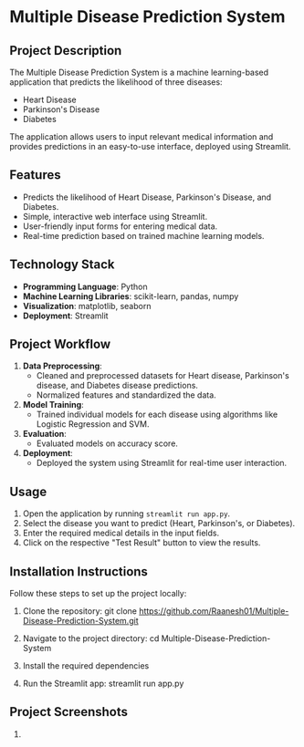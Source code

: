 # Multiple Disease Prediction System

## Project Description
The Multiple Disease Prediction System is a machine learning-based application that predicts the likelihood of three diseases:
- Heart Disease
- Parkinson's Disease
- Diabetes

The application allows users to input relevant medical information and provides predictions in an easy-to-use interface, deployed using Streamlit.

## Features
- Predicts the likelihood of Heart Disease, Parkinson's Disease, and Diabetes.
- Simple, interactive web interface using Streamlit.
- User-friendly input forms for entering medical data.
- Real-time prediction based on trained machine learning models.

## Technology Stack
- **Programming Language**: Python
- **Machine Learning Libraries**: scikit-learn, pandas, numpy
- **Visualization**: matplotlib, seaborn
- **Deployment**: Streamlit

## Project Workflow
1. **Data Preprocessing**:
   - Cleaned and preprocessed datasets for Heart disease, Parkinson's disease, and Diabetes disease predictions.
   - Normalized features and standardized the data.
2. **Model Training**:
   - Trained individual models for each disease using algorithms like Logistic Regression and SVM.
3. **Evaluation**:
   - Evaluated models on accuracy score.
4. **Deployment**:
   - Deployed the system using Streamlit for real-time user interaction.

## Usage
1. Open the application by running `streamlit run app.py`.
2. Select the disease you want to predict (Heart, Parkinson's, or Diabetes).
3. Enter the required medical details in the input fields.
4. Click on the respective "Test Result" button to view the results.

## Installation Instructions
Follow these steps to set up the project locally:

1. Clone the repository:
git clone https://github.com/Raanesh01/Multiple-Disease-Prediction-System.git

2. Navigate to the project directory:
cd Multiple-Disease-Prediction-System

3. Install the required dependencies

4. Run the Streamlit app:
streamlit run app.py


## Project Screenshots
1. 
